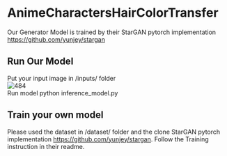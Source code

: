 # AnimeCharactersHairColorTransfer

Our Generator Model is trained by their StarGAN pytorch implementation https://github.com/yunjey/stargan

## Run Our Model
Put your input image in /inputs/ folder<br>
![484](https://user-images.githubusercontent.com/49235533/219293677-b4d1ae76-4241-4b57-bd59-095ed139e45f.JPG)
<br>
Run model
    python inference_model.py

## Train your own model
Please used the dataset in /dataset/ folder and the clone StarGAN pytorch implementation https://github.com/yunjey/stargan. Follow the Training instruction in their readme.
